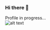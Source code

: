 ### Hi there 👋

<!-- - 🔭 I’m currently working on ...
 🌱 I’m currently learning ...
- 👯 I’m looking to collaborate on ...
- 🤔 I’m looking for help with ...
- 💬 Ask me about ...
- 📫 How to reach me: ...
- 😄 Pronouns: ...
- ⚡ Fun fact: ... -->

Profile in progress...<br>
![alt text](https://media.giphy.com/media/RiiaaQOom6wzdHyHhu/giphy.gif)

